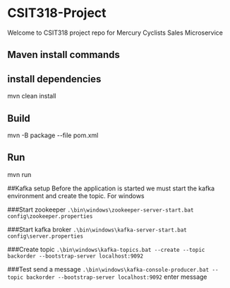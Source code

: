 # CSIT318-Project

Welcome to CSIT318 project repo for Mercury Cyclists Sales Microservice

## Maven install commands
## install dependencies
mvn clean install

## Build
mvn -B package --file pom.xml

## Run
mvn run

##Kafka setup
Before the application is started we must start the kafka environment and create the topic.
For windows

###Start zookeeper
`.\bin\windows\zookeeper-server-start.bat config\zookeeper.properties`

###Start kafka broker
`.\bin\windows\kafka-server-start.bat config\server.properties`

###Create topic
`.\bin\windows\kafka-topics.bat --create --topic backorder --bootstrap-server localhost:9092`

###Test send a message
`.\bin\windows\kafka-console-producer.bat --topic backorder --bootstrap-server localhost:9092`
enter message